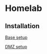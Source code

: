 # Homelab 

## Installation
[Base setup](https://github.com/hiCozyty/homelab/blob/main/readme/base_homelab_setup.md)

[DMZ setup](https://github.com/hiCozyty/homelab/blob/main/readme/dmz_setup.md)
